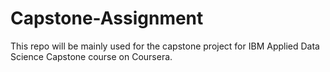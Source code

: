 # Capstone-Assignment

This repo will be mainly used for the capstone project for IBM Applied Data Science Capstone course on Coursera.
